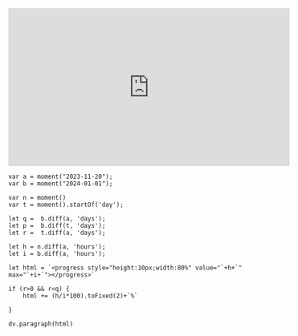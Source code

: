 <iframe width="560" height="315" src="https://www.youtube.com/embed/G8eOF61wmzI?si=PWopjpiwcKn7_U23" title="YouTube video player" frameborder="0" allow="accelerometer; autoplay; clipboard-write; encrypted-media; gyroscope; picture-in-picture; web-share" allowfullscreen></iframe>

```dataviewjs
var a = moment("2023-11-20");
var b = moment("2024-01-01");

var n = moment()
var t = moment().startOf('day');

let q =  b.diff(a, 'days');
let p =  b.diff(t, 'days');
let r =  t.diff(a, 'days');

let h = n.diff(a, 'hours');
let i = b.diff(a, 'hours');

let html = `<progress style="height:10px;width:80%" value="`+h+`" max="`+i+`"></progress>`

if (r>0 && r<q) {
	html += (h/i*100).toFixed(2)+`%`

}

dv.paragraph(html)
```
